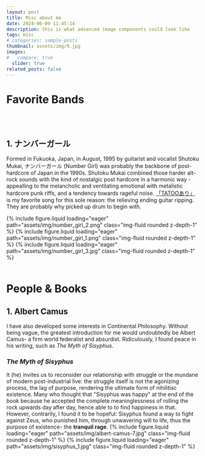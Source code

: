 ```yaml
---
layout: post
title: Misc about me
date: 2024-06-09 11:45:14
description: this is what advanced image components could look like
tags: misc
# categories: sample-posts
thumbnail: assets/img/9.jpg
images:
#   compare: true
  slider: true
related_posts: false
---
```


# Favorite Bands

<br>
<br>

## 1. ナンバーガール

<!-- This is a simple image slider. It uses the [Swiper](https://swiperjs.com/) library. Check the [examples page](https://swiperjs.com/demos) for more information of what you can achieve with it. -->
Formed in Fukuoka, Japan, in August, 1995 by guitarist and vocalist Shutoku Mukai, ナンバーガール (Number Girl) was probably the backbone of post-hardcore of Japan in the 1990s.
Shutoku Mukai combined those harder alt-rock sounds with the kind of nostalgic post hardcore in a harmonic way - appealling to the melancholic and ventilating emotional with metalistic hardcore punk riffs, and a tendency towards rageful noise. [「TATOOあり」](https://www.youtube.com/watch?v=TZahqB-wMhk) is my favorite song for this sole reason: the relieving ending guitar ripping. They are probably why picked up drum to begin with.


<swiper-container keyboard="true" navigation="true" pagination="true" pagination-clickable="true" pagination-dynamic-bullets="true" rewind="true">
  <swiper-slide>{% include figure.liquid loading="eager" path="assets/img/number_girl_2.png" class="img-fluid rounded z-depth-1" %}</swiper-slide>
  <swiper-slide>{% include figure.liquid loading="eager" path="assets/img/number_girl_1.png" class="img-fluid rounded z-depth-1" %}</swiper-slide>
  <swiper-slide>{% include figure.liquid loading="eager" path="assets/img/number_girl_3.jpg" class="img-fluid rounded z-depth-1" %}</swiper-slide>
</swiper-container>


<br>
<br>

# People & Books

## 1. Albert Camus

I have also developed some interests in Continental Philosophy. Without being vague, the greatest introduction for me would undoubtedly be Albert Camus- a firm world federalist and absurdist. Ridiculously, I found peace in his writing, such as <i>The Myth of Sisyphus</i>. 

### <i>The Myth of Sisyphus</i>

It (he) invites us to reconsider our relationship with struggle or the mundane of modern post-industrial live: the struggle itself is not the agonizing process, the lag of purpose, rendering the ultimate form of nihilitisc existence. Many who thought that "Sisyphus was happy" at the end of the book because he accepted the complete meaninglessness of rolling the rock upwards day after day, hence able to to find happiness in that. However, contrarily, I found it to be hopeful: Sisyphus found a way to fight against Zeus, who punished him, through unwavering will to life, thus the purpose of existence- the <b>tranquil rage</b>.
<swiper-container keyboard="true" navigation="true" pagination="true" pagination-clickable="true" pagination-dynamic-bullets="true" rewind="true">
  <swiper-slide>{% include figure.liquid loading="eager" path="assets/img/albert-camus-7.jpg" class="img-fluid rounded z-depth-1" %}</swiper-slide>
  <swiper-slide>{% include figure.liquid loading="eager" path="assets/img/sisyphus_1.jpg" class="img-fluid rounded z-depth-1" %}</swiper-slide>
</swiper-container>